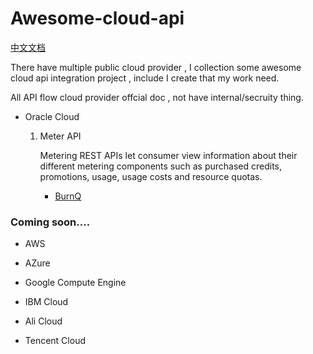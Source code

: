 # Awesome-cloud-api

  [中文文档](https://github.com/stevensu1977/awesome-cloud-api/blob/master/README_CN.md)

  There have multiple public cloud provider ,  I collection some awesome cloud api integration project , include I create that my work need.

  All API flow cloud provider offcial doc , not have internal/secruity thing. 

* Oracle Cloud 

  1. Meter API
   
  	  Metering REST APIs let consumer view information about their different metering components such as purchased credits, promotions, usage, usage costs and resource quotas.
  	  
  	  * [BurnQ](https://github.com/stevensu1977/burnq)

 
  


### Coming soon....

* AWS

* AZure

* Google Compute Engine

* IBM Cloud

* Ali Cloud

* Tencent Cloud
